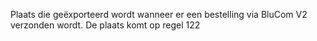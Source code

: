Plaats die geëxporteerd wordt wanneer er een bestelling via BluCom V2 verzonden wordt. De plaats komt op regel 122

